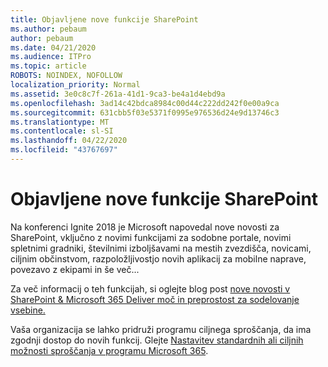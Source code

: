 ```yaml
---
title: Objavljene nove funkcije SharePoint
ms.author: pebaum
author: pebaum
ms.date: 04/21/2020
ms.audience: ITPro
ms.topic: article
ROBOTS: NOINDEX, NOFOLLOW
localization_priority: Normal
ms.assetid: 3e0c8c7f-261a-41d1-9ca3-be4a1d4ebd9a
ms.openlocfilehash: 3ad14c42bdca8984c00d44c222dd242f0e00a9ca
ms.sourcegitcommit: 631cbb5f03e5371f0995e976536d24e9d13746c3
ms.translationtype: MT
ms.contentlocale: sl-SI
ms.lasthandoff: 04/22/2020
ms.locfileid: "43767697"
---
```

# <a name="sharepoint-new-features-announced"></a>Objavljene nove funkcije SharePoint

Na konferenci Ignite 2018 je Microsoft napovedal nove novosti za SharePoint, vključno z novimi funkcijami za sodobne portale, novimi spletnimi gradniki, številnimi izboljšavami na mestih zvezdišča, novicami, ciljnim občinstvom, razpoložljivostjo novih aplikacij za mobilne naprave, povezavo z ekipami in še več...
  
Za več informacij o teh funkcijah, si oglejte blog post [nove novosti v SharePoint &amp; Microsoft 365 Deliver moč in preprostost za sodelovanje vsebine.](https://go.microsoft.com/fwlink/?linkid=2026502)
  
Vaša organizacija se lahko pridruži programu ciljnega sproščanja, da ima zgodnji dostop do novih funkcij. Glejte [Nastavitev standardnih ali ciljnih možnosti sproščanja v programu Microsoft 365](https://docs.microsoft.com/office365/admin/manage/release-options-in-office-365).
